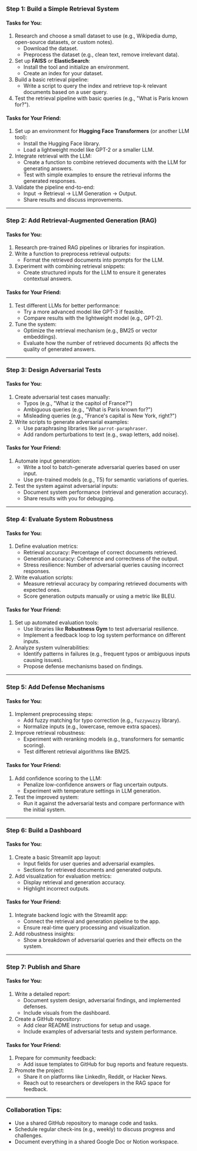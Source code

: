 ### **Step 1: Build a Simple Retrieval System**
#### **Tasks for You:**
1. Research and choose a small dataset to use (e.g., Wikipedia dump, open-source datasets, or custom notes).
   - Download the dataset.
   - Preprocess the dataset (e.g., clean text, remove irrelevant data).
2. Set up **FAISS** or **ElasticSearch**:
   - Install the tool and initialize an environment.
   - Create an index for your dataset.
3. Build a basic retrieval pipeline:
   - Write a script to query the index and retrieve top-k relevant documents based on a user query.
4. Test the retrieval pipeline with basic queries (e.g., "What is Paris known for?").
   
#### **Tasks for Your Friend:**
1. Set up an environment for **Hugging Face Transformers** (or another LLM tool):
   - Install the Hugging Face library.
   - Load a lightweight model like GPT-2 or a smaller LLM.
2. Integrate retrieval with the LLM:
   - Create a function to combine retrieved documents with the LLM for generating answers.
   - Test with simple examples to ensure the retrieval informs the generated responses.
3. Validate the pipeline end-to-end:
   - Input → Retrieval → LLM Generation → Output.
   - Share results and discuss improvements.

---

### **Step 2: Add Retrieval-Augmented Generation (RAG)**
#### **Tasks for You:**
1. Research pre-trained RAG pipelines or libraries for inspiration.
2. Write a function to preprocess retrieval outputs:
   - Format the retrieved documents into prompts for the LLM.
3. Experiment with combining retrieval snippets:
   - Create structured inputs for the LLM to ensure it generates contextual answers.

#### **Tasks for Your Friend:**
1. Test different LLMs for better performance:
   - Try a more advanced model like GPT-3 if feasible.
   - Compare results with the lightweight model (e.g., GPT-2).
2. Tune the system:
   - Optimize the retrieval mechanism (e.g., BM25 or vector embeddings).
   - Evaluate how the number of retrieved documents (k) affects the quality of generated answers.

---

### **Step 3: Design Adversarial Tests**
#### **Tasks for You:**
1. Create adversarial test cases manually:
   - Typos (e.g., "What iz the capitol of France?")
   - Ambiguous queries (e.g., "What is Paris known for?")
   - Misleading queries (e.g., "France's capital is New York, right?")
2. Write scripts to generate adversarial examples:
   - Use paraphrasing libraries like `parrot-paraphraser`.
   - Add random perturbations to text (e.g., swap letters, add noise).

#### **Tasks for Your Friend:**
1. Automate input generation:
   - Write a tool to batch-generate adversarial queries based on user input.
   - Use pre-trained models (e.g., T5) for semantic variations of queries.
2. Test the system against adversarial inputs:
   - Document system performance (retrieval and generation accuracy).
   - Share results with you for debugging.

---

### **Step 4: Evaluate System Robustness**
#### **Tasks for You:**
1. Define evaluation metrics:
   - Retrieval accuracy: Percentage of correct documents retrieved.
   - Generation accuracy: Coherence and correctness of the output.
   - Stress resilience: Number of adversarial queries causing incorrect responses.
2. Write evaluation scripts:
   - Measure retrieval accuracy by comparing retrieved documents with expected ones.
   - Score generation outputs manually or using a metric like BLEU.

#### **Tasks for Your Friend:**
1. Set up automated evaluation tools:
   - Use libraries like **Robustness Gym** to test adversarial resilience.
   - Implement a feedback loop to log system performance on different inputs.
2. Analyze system vulnerabilities:
   - Identify patterns in failures (e.g., frequent typos or ambiguous inputs causing issues).
   - Propose defense mechanisms based on findings.

---

### **Step 5: Add Defense Mechanisms**
#### **Tasks for You:**
1. Implement preprocessing steps:
   - Add fuzzy matching for typo correction (e.g., `fuzzywuzzy` library).
   - Normalize inputs (e.g., lowercase, remove extra spaces).
2. Improve retrieval robustness:
   - Experiment with reranking models (e.g., transformers for semantic scoring).
   - Test different retrieval algorithms like BM25.

#### **Tasks for Your Friend:**
1. Add confidence scoring to the LLM:
   - Penalize low-confidence answers or flag uncertain outputs.
   - Experiment with temperature settings in LLM generation.
2. Test the improved system:
   - Run it against the adversarial tests and compare performance with the initial system.

---

### **Step 6: Build a Dashboard**
#### **Tasks for You:**
1. Create a basic Streamlit app layout:
   - Input fields for user queries and adversarial examples.
   - Sections for retrieved documents and generated outputs.
2. Add visualization for evaluation metrics:
   - Display retrieval and generation accuracy.
   - Highlight incorrect outputs.

#### **Tasks for Your Friend:**
1. Integrate backend logic with the Streamlit app:
   - Connect the retrieval and generation pipeline to the app.
   - Ensure real-time query processing and visualization.
2. Add robustness insights:
   - Show a breakdown of adversarial queries and their effects on the system.

---

### **Step 7: Publish and Share**
#### **Tasks for You:**
1. Write a detailed report:
   - Document system design, adversarial findings, and implemented defenses.
   - Include visuals from the dashboard.
2. Create a GitHub repository:
   - Add clear README instructions for setup and usage.
   - Include examples of adversarial tests and system performance.

#### **Tasks for Your Friend:**
1. Prepare for community feedback:
   - Add issue templates to GitHub for bug reports and feature requests.
2. Promote the project:
   - Share it on platforms like LinkedIn, Reddit, or Hacker News.
   - Reach out to researchers or developers in the RAG space for feedback.

---

### Collaboration Tips:
- Use a shared GitHub repository to manage code and tasks.
- Schedule regular check-ins (e.g., weekly) to discuss progress and challenges.
- Document everything in a shared Google Doc or Notion workspace.
